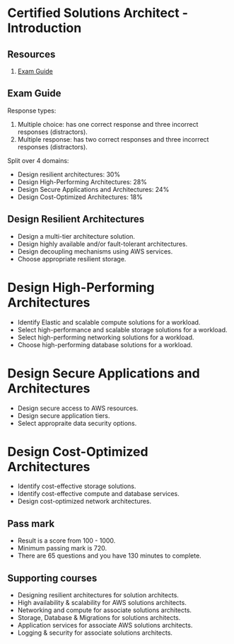 # Certified Solutions Architect - Introduction

## Resources

1. [Exam Guide](https://d1.awsstatic.com/training-and-certification/docs-sa-assoc/AWS-Certified-Solutions-Architect-Associate_Exam-Guide.pdf)

## Exam Guide

Response types:

1. Multiple choice: has one correct response and three incorrect responses (distractors).
2. Multiple response: has two correct responses and three incorrect responses (distractors).

Split over 4 domains:

- Design resilient architectures: 30%
- Design High-Performing Architectures: 28%
- Design Secure Applications and Architectures: 24%
- Design Cost-Optimized Architectures: 18%

## Design Resilient Architectures

- Design a multi-tier architecture solution.
- Design highly available and/or fault-tolerant architectures.
- Design decoupling mechanisms using AWS services.
- Choose appropriate resilient storage.

# Design High-Performing Architectures

- Identify Elastic and scalable compute solutions for a workload.
- Select high-performance and scalable storage solutions for a workload.
- Select high-performing networking solutions for a workload.
- Choose high-performing database solutions for a workload.

# Design Secure Applications and Architectures

- Design secure access to AWS resources.
- Design secure application tiers.
- Select appropraite data security options.

# Design Cost-Optimized Architectures

- Identify cost-effective storage solutions.
- Identify cost-effective compute and database services.
- Design cost-optimized network architectures.

## Pass mark

- Result is a score from 100 - 1000.
- Minimum passing mark is 720.
- There are 65 questions and you have 130 minutes to complete.

## Supporting courses

- Designing resilient architectures for solution architects.
- High availability & scalability for AWS solutions architects.
- Networking and compute for associate solutions architects.
- Storage, Database & Migrations for solutions architects.
- Application services for associate AWS solutions architects.
- Logging & security for associate solutions architects.
